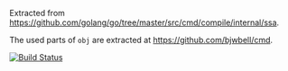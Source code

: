 Extracted from https://github.com/golang/go/tree/master/src/cmd/compile/internal/ssa.

The used parts of `obj` are extracted at https://github.com/bjwbell/cmd.

[![Build Status](https://travis-ci.org/bjwbell/ssa.svg?branch=master)](https://travis-ci.org/bjwbell/ssa)
